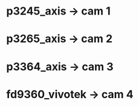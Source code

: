 # p3245_axis        -> cam 1
# p3265_axis        -> cam 2
# p3364_axis        -> cam 3
# fd9360_vivotek    -> cam 4